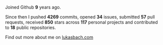 Joined Github **9** years ago.

Since then I pushed **4269** commits, opened **34** issues, submitted **57** pull requests, received **850** stars across **117** personal projects and contributed to **18** public repositories.

Find out more about me on [lukasbach.com](https://lukasbach.com)
